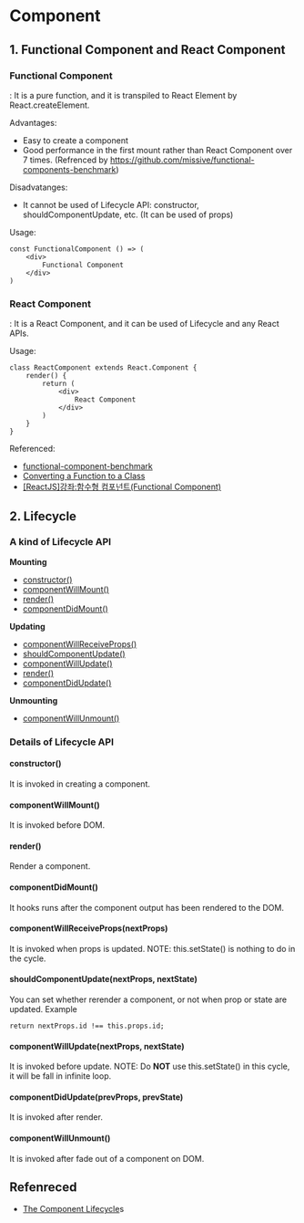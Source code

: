 # Component

## 1. Functional Component and React Component
### Functional Component
: It is a pure function, and it is transpiled to React Element by React.createElement.

Advantages:
- Easy to create a component
- Good performance in the first mount rather than React Component over 7 times.
(Refrenced by https://github.com/missive/functional-components-benchmark)

Disadvatanges:
- It cannot be used of Lifecycle API: constructor, shouldComponentUpdate, etc. (It can be used of props)

Usage:
```
const FunctionalComponent () => (
    <div>
        Functional Component
    </div>
)
```

### React Component
: It is a React Component, and it can be used of Lifecycle and any React APIs.

Usage:
```
class ReactComponent extends React.Component {
    render() {
        return (
            <div>
                React Component
            </div>
        )
    }
}
```

Referenced:
- [functional-component-benchmark](https://github.com/missive/functional-components-benchmark)
- [Converting a Function to a Class](https://facebook.github.io/react/docs/state-and-lifecycle.html#converting-a-function-to-a-class)
- [[ReactJS]강좌:함수형 컴포넌트(Functional Component)](https://velopert.com/2994)


## 2. Lifecycle
### A kind of Lifecycle API
__Mounting__
- [constructor()](#constructor)
- [componentWillMount()](#componentwillmount)
- [render()](#render)
- [componentDidMount()](#componentdidmount)

__Updating__
- [componentWillReceiveProps()](#componentwillreceivepropsnextprops)
- [shouldComponentUpdate()](#shouldcomponentupdatenextprops-nextstate)
- [componentWillUpdate()](#componentwillupdatenextprops-nextstate)
- [render()](#render)
- [componentDidUpdate()](#componentdidupdate)

__Unmounting__
- [componentWillUnmount()](#componentwillunmount)

### Details of Lifecycle API
#### constructor()
It is invoked in creating a component.

#### componentWillMount()
It is invoked before DOM.

#### render()
Render a component.

#### componentDidMount()
It hooks runs after the component output has been rendered to the DOM.

#### componentWillReceiveProps(nextProps)
It is invoked when props is updated.
NOTE: this.setState() is nothing to do in the cycle.

#### shouldComponentUpdate(nextProps, nextState)
You can set whether rerender a component, or not when prop or state are updated.
Example
```
return nextProps.id !== this.props.id;
```
#### componentWillUpdate(nextProps, nextState)
It is invoked before update.
NOTE: Do __NOT__ use this.setState() in this cycle, it will be fall in infinite loop.

#### componentDidUpdate(prevProps, prevState)
It is invoked after render.

#### componentWillUnmount()
It is invoked after fade out of a component on DOM.


## Refenreced
- [The Component Lifecycle](https://facebook.github.io/react/docs/react-component.html#the-component-lifecycle)s
